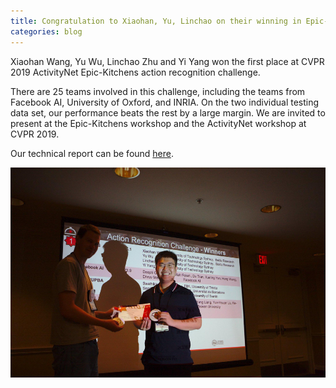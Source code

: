 ```yaml
---
title: Congratulation to Xiaohan, Yu, Linchao on their winning in Epic-Kitchen 2019.
categories: blog
---
```


Xiaohan Wang, Yu Wu, Linchao Zhu and Yi Yang won the first place at CVPR 2019 ActivityNet Epic-Kitchens action recognition challenge. 

There are 25 teams involved in this challenge, including the teams from  Facebook AI, University of Oxford, and INRIA. On the two individual testing data set, our performance beats the rest by a large margin. We are invited to present at the Epic-Kitchens workshop and the ActivityNet workshop at CVPR 2019.

Our technical report can be found [here](https://arxiv.org/abs/1906.09383).


![alt text](/images/post/epic.png "Logo Title Text 1")
